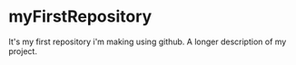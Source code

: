 # myFirstRepository
It's my first repository i'm making using github.
A longer description of my project.
